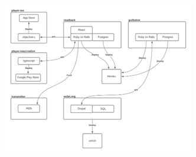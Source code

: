 <img src="https://raw.githubusercontent.com/wcbn/docs/master/technical%20documentation/digitalarchitecture.png" />
